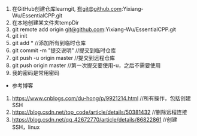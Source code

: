 1. 在GitHub创建仓库learngit, 有git@github.com:Yixiang-Wu/EssentialCPP.git
2. 在本地创建某文件夹tempDir
3. git remote add origin git@github.com:Yixiang-Wu/EssentialCPP.git
4. git init
5. git add * //添加所有到临时仓库
6. git commit -m "提交说明" //提交到临时仓库
7. git push -u origin master //提交到远程仓库
8. git push origin master //第一次提交要使用-u，之后不需要使用
9. 我的密码是常用密码

- 参考博客
1. https://www.cnblogs.com/du-hong/p/9921214.html //所有操作，包括创建SSH
2. https://blog.csdn.net/top_code/article/details/50381432 //删除远程连接
3. https://blog.csdn.net/qq_42672770/article/details/86822861 //创建SSH，linux
